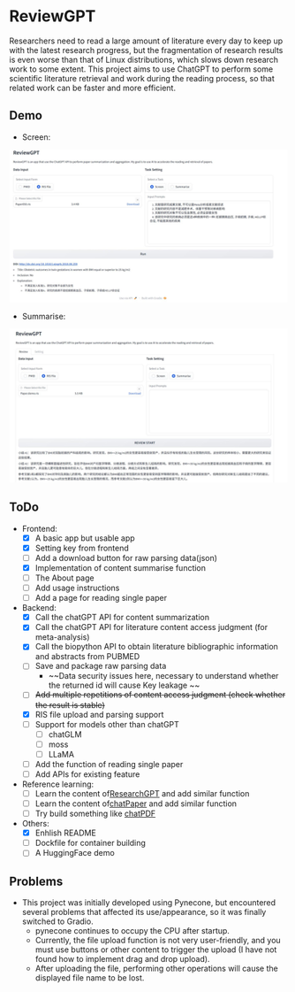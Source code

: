 # ReviewGPT

Researchers need to read a large amount of literature every day to keep up with the latest research progress, but the fragmentation of research results is even worse than that of Linux distributions, which slows down research work to some extent. This project aims to use ChatGPT to perform some scientific literature retrieval and work during the reading process, so that related work can be faster and more efficient.

## Demo

- Screen:

![demo](img/screen.png)

- Summarise:

![demo](img/summarise.png)


## ToDo

- Frontend:
  + [x] A basic app but usable app
  + [x] Setting key from frontend
  + [ ] Add a download button for raw parsing data(json) 
  + [x] Implementation of content summarise function
  + [ ] The About page
  + [ ] Add usage instructions
  + [ ] Add a page for reading single paper
- Backend: 
  + [x] Call the chatGPT API for content summarization
  + [x] Call the chatGPT API for literature content access judgment (for meta-analysis)
  + [x] Call the biopython API to obtain literature bibliographic information and abstracts from PUBMED
  + [ ] Save and package raw parsing data
    * ~~Data security issues here, necessary to understand whether the returned id will cause Key leakage ~~
  + [ ] ~~Add multiple repetitions of content access judgment (check whether the result is stable)~~
  + [x] RIS file upload and parsing support
  + [ ] Support for models other than chatGPT
    + [ ] chatGLM
    + [ ] moss
    + [ ] LLaMA
  + [ ] Add the function of reading single paper
  + [ ] Add APIs for existing feature
- Reference learning:
  + [ ] Learn the content of[ResearchGPT](https://github.com/mukulpatnaik/researchgpt) and add similar function
  + [ ] Learn the content of[chatPaper](https://github.com/kaixindelele/ChatPaper) and add similar function
  + [ ] Try build something like [chatPDF](https://www.chatpdf.com/)
- Others:
  - [x] Enhlish README
  - [ ] Dockfile for container building
  - [ ] A HuggingFace demo

## Problems

- This project was initially developed using Pynecone, but encountered several problems that affected its use/appearance, so it was finally switched to Gradio.
  + pynecone continues to occupy the CPU after startup.
  + Currently, the file upload function is not very user-friendly, and you must use buttons or other content to trigger the upload (I have not found how to implement drag and drop upload).
  + After uploading the file, performing other operations will cause the displayed file name to be lost.